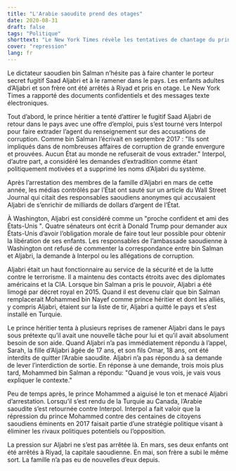 ```yaml
---
title: "L'Arabie saoudite prend des otages"
date: 2020-08-31
draft: false
tags: "Politique"
shorttext: "Le New York Times révèle les tentatives de chantage du prince héritier d'Arabie saoudite. Que trouve-t-on dans les médias nationaux? Biélorussie, Russie, Chine, Hong Kong ..."
cover: "repression"
lang: fr
---
```


Le dictateur saoudien bin Salman n’hésite pas à faire chanter le porteur secret fugitif Saad Aljabri et à le ramener dans le pays. Les enfants adultes d’Aljabri et son frère ont été arrêtés à Riyad et pris en otage. Le New York Times a rapporté des documents confidentiels et des messages texte électroniques.

Tout d’abord, le prince héritier a tenté d’attirer le fugitif Saad Aljabri de retour dans le pays avec une offre d’emploi, puis s’est tourné vers Interpol pour faire extrader l’agent du renseignement sur des accusations de corruption. Comme bin Salman l’écrivait en septembre 2017 : "Ils sont impliqués dans de nombreuses affaires de corruption de grande envergure et prouvées. Aucun État au monde ne refuserait de vous extrader." Interpol, d’autre part, a considéré les demandes d’extradition comme étant politiquement motivées et a supprimé les noms d’Aljabri du système.

Après l’arrestation des membres de la famille d’Aljabri en mars de cette année, les médias contrôlés par l’État ont sauté sur un article du Wall Street Journal qui citait des responsables saoudiens anonymes qui accusaient Aljabri de s’enrichir de milliards de dollars d’argent de l’État.

À Washington, Aljabri est considéré comme un "proche confident et ami des États-Unis ". Quatre sénateurs ont écrit à Donald Trump pour demander aux États-Unis d’avoir l’obligation morale de faire tout leur possible pour obtenir la libération de ses enfants. Les responsables de l’ambassade saoudienne à Washington ont refusé de commenter la correspondance entre bin Salman et Aljabri, la demande à Interpol ou les allégations de corruption.

Aljabri était un haut fonctionnaire au service de la sécurité et de la lutte contre le terrorisme. Il a maintenu des contacts étroits avec des diplomates américains et la CIA. Lorsque bin Salman a pris le pouvoir, Aljabri a été limogé par décret royal en 2015. Quand il est devenu clair que bin Salman remplacerait Mohammed bin Nayef comme prince héritier et dont les alliés, y compris Aljabri, étaient sur la liste de tir, Aljabri a quitté le pays et s’est installé en Turquie.

Le prince héritier tenta à plusieurs reprises de ramener Aljabri dans le pays sous prétexte qu’il avait une nouvelle tâche pour lui et qu’il avait absolument besoin de son aide. Quand Aljabri n’a pas immédiatement répondu à l’appel, Sarah, la fille d’Aljabri âgée de 17 ans, et son fils Omar, 18 ans, ont été interdits de quitter l’Arabie saoudite. Aljabri n’a pas répondu à sa demande de lever l’interdiction de sortie. En réponse à une demande, trois mois plus tard, Mohammed bin Salman a répondu: "Quand je vous vois, je vais vous expliquer le contexte."

Peu de temps après, le prince Mohammed a aiguisé le ton et menacé Aljabri d’arrestation. Lorsqu’il s’est rendu de la Turquie au Canada, l’Arabie saoudite s’est retournée contre Interpol. Interpol a fait valoir que la répression du prince Mohammed contre des centaines de citoyens saoudiens éminents en 2017 faisait partie d’une stratégie politique visant à éliminer les rivaux politiques potentiels ou l’opposition.

La pression sur Aljabri ne s’est pas arrêtée là. En mars, ses deux enfants ont été arrêtés à Riyad, la capitale saoudienne. En mai, son frère a subi le même sort. La famille n’a pas eu de nouvelles d’eux depuis.
